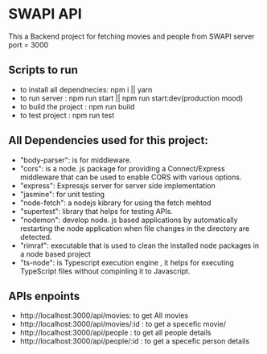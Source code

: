 # SWAPI API

This a Backend project for fetching movies and people from SWAPI
server port = 3000

## Scripts to run
- to install all dependnecies: npm i || yarn
- to run server : npm run start || npm run start:dev(production mood)
- to build the project : npm run build
- to test project : npm run test

## All Dependencies used for this project:
- "body-parser": is for middleware.
- "cors": is a node. js package for providing a Connect/Express middleware that can be used to enable CORS with various options.
- "express": Expressjs server for server side implementation
- "jasmine": for unit testing
- "node-fetch": a nodejs kibrary for using the fetch mehtod
- "supertest": library that helps for testing APIs.
- "nodemon": develop node. js based applications by automatically restarting the node application when file changes in the directory are detected.
- "rimraf": executable that is used to clean the installed node packages in a node based project
- "ts-node": is Typescript execution engine , it helps for executing TypeScript files without compinling it to Javascript.
## APIs enpoints
- http://localhost:3000/api/movies: to get All movies
-  http://localhost:3000/api/movies/:id : to get a specefic movie/
- http://localhost:3000/api/people : to get all people details
- http://localhost:3000/api/people/:id : to get a specefic person details
